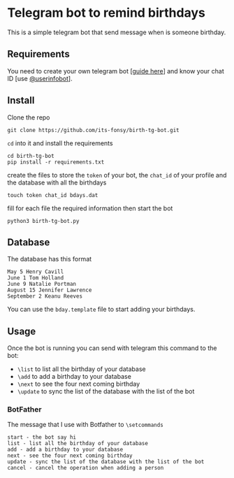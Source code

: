 # Telegram bot to remind birthdays
This is a simple telegram bot that send message when is someone birthday.

## Requirements
You need to create your own telegram bot
[[guide here](https://core.telegram.org/bots#3-how-do-i-create-a-bot)]
and know your chat ID [use [@userinfobot](https://telegram.me/userinfobot)].

## Install
Clone the repo
	
	git clone https://github.com/its-fonsy/birth-tg-bot.git

`cd` into it and install the requirements

	cd birth-tg-bot
	pip install -r requirements.txt

create the files to store the `token` of your bot, the `chat_id` of your profile and
the database with all the birthdays

	touch token chat_id bdays.dat

fill for each file the required information then start the bot

	python3 birth-tg-bot.py

## Database
The database has this format

	May 5 Henry Cavill
	June 1 Tom Holland
	June 9 Natalie Portman
	August 15 Jennifer Lawrence
	September 2 Keanu Reeves

You can use the `bday.template` file to start adding your birthdays.

## Usage
Once the bot is running you can send with telegram this command to the bot:

- `\list` to list all the birthday of your database
- `\add` to add a birthday to your database
- `\next` to see the four next coming birthday
- `\update` to sync the list of the database with the list of the bot

### BotFather
The message that I use with Botfather to `\setcommands`

```
start - the bot say hi
list - list all the birthday of your database
add - add a birthday to your database
next - see the four next coming birthday
update - sync the list of the database with the list of the bot
cancel - cancel the operation when adding a person
```
